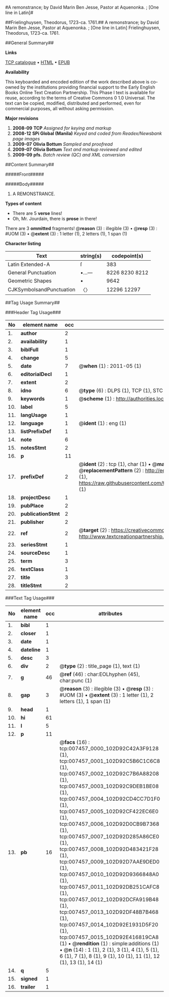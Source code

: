 #A remonstrance; by David Marin Ben Jesse, Pastor at Aquenonka. ; [One line in Latin]#

##Frielinghuysen, Theodorus, 1723-ca. 1761.##
A remonstrance; by David Marin Ben Jesse, Pastor at Aquenonka. ; [One line in Latin]
Frielinghuysen, Theodorus, 1723-ca. 1761.

##General Summary##

**Links**

[TCP catalogue](http://www.ota.ox.ac.uk/tcp/)  • 
[HTML](http://tei.it.ox.ac.uk/tcp/Texts-HTML/free/N05/N05874.html)  • 
[EPUB](http://tei.it.ox.ac.uk/tcp/Texts-EPUB/free/N05/N05874.epub)

**Availability**

This keyboarded and encoded edition of the
	       work described above is co-owned by the institutions
	       providing financial support to the Early English Books
	       Online Text Creation Partnership. This Phase I text is
	       available for reuse, according to the terms of Creative
	       Commons 0 1.0 Universal. The text can be copied,
	       modified, distributed and performed, even for
	       commercial purposes, all without asking permission.

**Major revisions**

1. __2008-09__ __TCP__ *Assigned for keying and markup*
1. __2008-12__ __SPi Global (Manila)__ *Keyed and coded from Readex/Newsbank page images*
1. __2009-07__ __Olivia Bottum__ *Sampled and proofread*
1. __2009-07__ __Olivia Bottum__ *Text and markup reviewed and edited*
1. __2009-09__ __pfs.__ *Batch review (QC) and XML conversion*

##Content Summary##

#####Front#####

#####Body#####

1. A REMONSTRANCE.

**Types of content**

  * There are 5 **verse** lines!
  * Oh, Mr. Jourdain, there is **prose** in there!

There are 3 **ommitted** fragments! 
 @__reason__ (3) : illegible (3)  •  @__resp__ (3) : #UOM (3)  •  @__extent__ (3) : 1 letter (1), 2 letters (1), 1 span (1)

**Character listing**


|Text|string(s)|codepoint(s)|
|---|---|---|
|Latin Extended-A|ſ|383|
|General Punctuation|•…—|8226 8230 8212|
|Geometric Shapes|▪|9642|
|CJKSymbolsandPunctuation|〈〉|12296 12297|

##Tag Usage Summary##

###Header Tag Usage###

|No|element name|occ|attributes|
|---|---|---|---|
|1.|__author__|2||
|2.|__availability__|1||
|3.|__biblFull__|1||
|4.|__change__|5||
|5.|__date__|7| @__when__ (1) : 2011-05 (1)|
|6.|__editorialDecl__|1||
|7.|__extent__|2||
|8.|__idno__|6| @__type__ (6) : DLPS (1), TCP (1), STC (1), NOTIS (1), IMAGE-SET (1), EVANS-CITATION (1)|
|9.|__keywords__|1| @__scheme__ (1) : http://authorities.loc.gov/ (1)|
|10.|__label__|5||
|11.|__langUsage__|1||
|12.|__language__|1| @__ident__ (1) : eng (1)|
|13.|__listPrefixDef__|1||
|14.|__note__|6||
|15.|__notesStmt__|2||
|16.|__p__|11||
|17.|__prefixDef__|2| @__ident__ (2) : tcp (1), char (1)  •  @__matchPattern__ (2) : ([0-9\-]+):([0-9IVX]+) (1), (.+) (1)  •  @__replacementPattern__ (2) : http://eebo.chadwyck.com/downloadtiff?vid=$1&page=$2 (1), https://raw.githubusercontent.com/textcreationpartnership/Texts/master/tcpchars.xml#$1 (1)|
|18.|__projectDesc__|1||
|19.|__pubPlace__|2||
|20.|__publicationStmt__|2||
|21.|__publisher__|2||
|22.|__ref__|2| @__target__ (2) : https://creativecommons.org/publicdomain/zero/1.0/ (1), http://www.textcreationpartnership.org/docs/. (1)|
|23.|__seriesStmt__|1||
|24.|__sourceDesc__|1||
|25.|__term__|3||
|26.|__textClass__|1||
|27.|__title__|3||
|28.|__titleStmt__|2||


###Text Tag Usage###

|No|element name|occ|attributes|
|---|---|---|---|
|1.|__bibl__|1||
|2.|__closer__|1||
|3.|__date__|1||
|4.|__dateline__|1||
|5.|__desc__|3||
|6.|__div__|2| @__type__ (2) : title_page (1), text (1)|
|7.|__g__|46| @__ref__ (46) : char:EOLhyphen (45), char:punc (1)|
|8.|__gap__|3| @__reason__ (3) : illegible (3)  •  @__resp__ (3) : #UOM (3)  •  @__extent__ (3) : 1 letter (1), 2 letters (1), 1 span (1)|
|9.|__head__|1||
|10.|__hi__|61||
|11.|__l__|5||
|12.|__p__|11||
|13.|__pb__|16| @__facs__ (16) : tcp:007457_0000_102D92C42A3F9128 (1), tcp:007457_0001_102D92C5B6C1C6C8 (1), tcp:007457_0002_102D92C7B6A88208 (1), tcp:007457_0003_102D92C9DEB1BE08 (1), tcp:007457_0004_102D92CD4CC7D1F0 (1), tcp:007457_0005_102D92CF422EC6E0 (1), tcp:007457_0006_102D92D0CB9B7368 (1), tcp:007457_0007_102D92D285A86CE0 (1), tcp:007457_0008_102D92D483421F28 (1), tcp:007457_0009_102D92D7AAE9DED0 (1), tcp:007457_0010_102D92D9366848A0 (1), tcp:007457_0011_102D92DB251CAFC8 (1), tcp:007457_0012_102D92DCFA919B48 (1), tcp:007457_0013_102D92DF48B7B468 (1), tcp:007457_0014_102D92E1931D5F20 (1), tcp:007457_0015_102D92E416819CA8 (1)  •  @__rendition__ (1) : simple:additions (1)  •  @__n__ (14) : 1 (1), 2 (1), 3 (1), 4 (1), 5 (1), 6 (1), 7 (1), 8 (1), 9 (1), 10 (1), 11 (1), 12 (1), 13 (1), 14 (1)|
|14.|__q__|5||
|15.|__signed__|1||
|16.|__trailer__|1||
